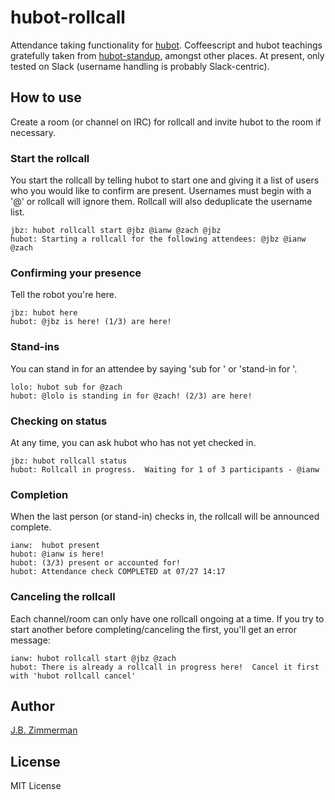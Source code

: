 # hubot-rollcall

Attendance taking functionality for [hubot](https://github.com/github/hubot).
Coffeescript and hubot teachings gratefully taken from [hubot-standup](https://github.com/miyagawa/hubot-standup), amongst other places.
At present, only tested on Slack (username handling is probably Slack-centric).

## How to use

Create a room (or channel on IRC) for rollcall and invite hubot to the room if necessary.

### Start the rollcall

You start the rollcall by telling hubot to start one and giving it a list of users who
you would like to confirm are present. Usernames must begin with a '@' or rollcall will
ignore them. Rollcall will also deduplicate the username list.

```
jbz: hubot rollcall start @jbz @ianw @zach @jbz
hubot: Starting a rollcall for the following attendees: @jbz @ianw @zach
```

### Confirming your presence

Tell the robot you're here.

```
jbz: hubot here
hubot: @jbz is here! (1/3) are here!
```

### Stand-ins

You can stand in for an attendee by saying 'sub for <user>' or 'stand-in for <user>'.

```
lolo: hubot sub for @zach
hubot: @lolo is standing in for @zach! (2/3) are here! 
```

### Checking on status

At any time, you can ask hubot who has not yet checked in.

```
jbz: hubot rollcall status
hubot: Rollcall in progress.  Waiting for 1 of 3 participants - @ianw
```

### Completion

When the last person (or stand-in) checks in, the rollcall will be announced complete.

```
ianw:  hubot present
hubot: @ianw is here!
hubot: (3/3) present or accounted for!
hubot: Attendance check COMPLETED at 07/27 14:17
```

### Canceling the rollcall

Each channel/room can only have one rollcall ongoing at a time.  If you try to start
another before completing/canceling the first, you'll get an error message:

```
ianw: hubot rollcall start @jbz @zach
hubot: There is already a rollcall in progress here!  Cancel it first with 'hubot rollcall cancel'
```
 
## Author

[J.B. Zimmerman](https://github.com/jbz)

## License

MIT License
